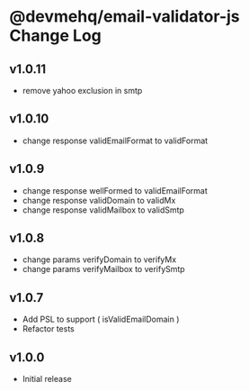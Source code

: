 # @devmehq/email-validator-js Change Log 

## v1.0.11
- remove yahoo exclusion in smtp

## v1.0.10
- change response validEmailFormat to validFormat

## v1.0.9
- change response wellFormed to validEmailFormat
- change response validDomain to validMx
- change response validMailbox to validSmtp

## v1.0.8
- change params verifyDomain to verifyMx
- change params verifyMailbox to verifySmtp

## v1.0.7
- Add PSL to support ( isValidEmailDomain )
- Refactor tests

## v1.0.0
- Initial release
